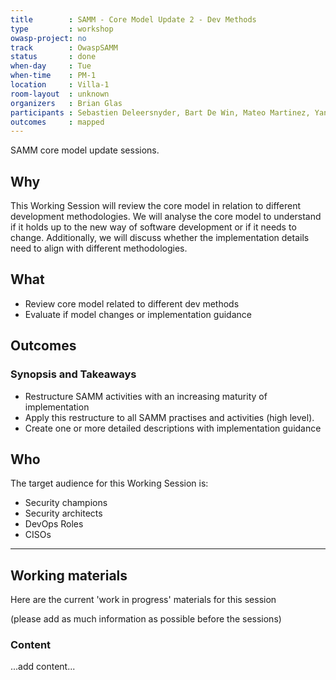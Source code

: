 ```yaml
---
title        : SAMM - Core Model Update 2 - Dev Methods
type         : workshop
owasp-project: no
track        : OwaspSAMM
status       : done
when-day     : Tue
when-time    : PM-1
location     : Villa-1
room-layout  : unknown
organizers   : Brian Glas
participants : Sebastien Deleersnyder, Bart De Win, Mateo Martinez, Yan Kravchenko, Viktor Lindstrom, Fabien Thalgott
outcomes     : mapped
---
```


SAMM core model update sessions.

## Why

This Working Session will review the core model in relation to different development methodologies. We will analyse the core model to understand if it holds up to the new way of software development or if it needs to change. Additionally, we will discuss whether the implementation details need to align with different methodologies.

## What

- Review core model related to different dev methods
- Evaluate if model changes or implementation guidance

## Outcomes

### Synopsis and Takeaways

- Restructure SAMM activities with an increasing maturity of implementation
- Apply this restructure to all SAMM practises and activities (high level).
- Create one or more detailed descriptions with implementation guidance

## Who

The target audience for this Working Session is:

- Security champions
- Security architects
- DevOps Roles
- CISOs

---

## Working materials

Here are the current 'work in progress' materials for this session

(please add as much information as possible before the sessions)

### Content

...add content...
